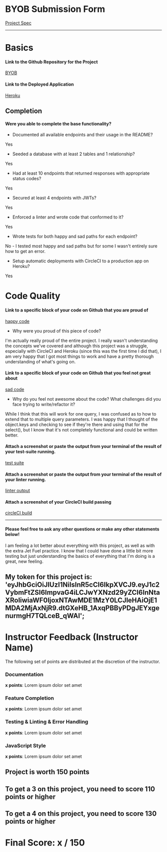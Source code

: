 # BYOB Submission Form

[Project Spec](http://frontend.turing.io/projects/build-your-own-backend.html)

------

# Basics

#### Link to the Github Repository for the Project
[BYOB](https://github.com/hilvitzs/byob)

#### Link to the Deployed Application
[Heroku](https://sh-byob.herokuapp.com/)


## Completion

#### Were you able to complete the base functionality?

* Documented all available endpoints and their usage in the README?

Yes

* Seeded a database with at least 2 tables and 1 relationship?

Yes

* Had at least 10 endpoints that returned responses with appropriate status codes?

Yes

* Secured at least 4 endpoints with JWTs?

Yes

* Enforced a linter and wrote code that conformed to it?

Yes

* Wrote tests for both happy and sad paths for each endpoint?

No - I tested most happy and sad paths but for some I wasn't entirely sure how to get an error.

* Setup automatic deployments with CircleCI to a production app on Heroku?

Yes

# Code Quality

#### Link to a specific block of your code on Github that you are proud of
[happy code]()

* Why were you proud of this piece of code?

I'm actually really proud of the entire project. I really wasn't understanding the concepts we've covered and although this project was a struggle, especially with CircleCI and Heroku (since this was the first time I did that), I am very happy that I got most things to work and have a pretty thorough understanding of what's going on.

#### Link to a specific block of your code on Github that you feel not great about
[sad code](https://github.com/hilvitzs/byob/blob/master/server.js#L104-L116)

* Why do you feel not awesome about the code? What challenges did you face trying to write/refactor it?

While I think that this will work for one query, I was confused as to how to extend that to multiple query parameters. I was happy that I thought of the object.keys and checking to see if they're there and using that for the select(), but I know that it's not completely functional and could be written better.

#### Attach a screenshot or paste the output from your terminal of the result of your test-suite running.

[test suite](http://i.imgur.com/SdCER8Q.png)

#### Attach a screenshot or paste the output from your terminal of the result of your linter running.

[linter output](http://i.imgur.com/MZulgYY.png)

#### Attach a screenshot of your CircleCI build passing

[circleCI build](http://i.imgur.com/9xdBlIA.png)

-----

#### Please feel free to ask any other questions or make any other statements below!

I am feeling a lot better about everything with this project, as well as with the extra Jet Fuel practice. I know that I could have done a little bit more testing but just understanding the basics of everything that I'm doing is a great, new feeling.

My token for this project is: 'eyJhbGciOiJIUzI1NiIsInR5cCI6IkpXVCJ9.eyJ1c2VybmFtZSI6ImpvaG4iLCJwYXNzd29yZCI6InNtaXRoIiwiaWF0IjoxNTAwMDE1MzY0LCJleHAiOjE1MDA2MjAxNjR9.dtGXeHB_1AxqPBByPDgJEYxgenurmgH7TQLceB_qWAI';
-----


# Instructor Feedback (Instructor Name)

The following set of points are distributed at the discretion of the instructor.

### Documentation

**x points**: Lorem ipsum dolor set amet

### Feature Completion

**x points**: Lorem ipsum dolor set amet

### Testing & Linting & Error Handling

**x points**: Lorem ipsum dolor set amet

### JavaScript Style

**x points**: Lorem ipsum dolor set amet


## Project is worth 150 points

## To get a 3 on this project, you need to score 110 points or higher
## To get a 4 on this project, you need to score 130 points or higher

# Final Score: x / 150
